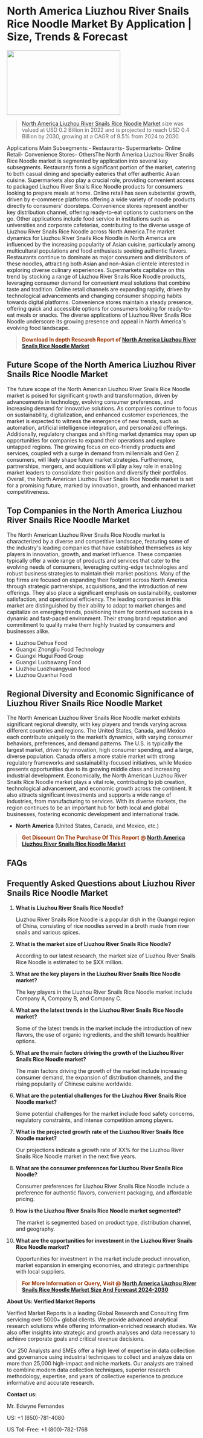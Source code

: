 <p><h1>North America Liuzhou River Snails Rice Noodle Market By Application | Size, Trends & Forecast</h1><p><img class="aligncenter size-medium wp-image-105565" src="https://ffe5etoiles.com/wp-content/uploads/2025/01/MST7-300x171.png" alt="" width="300" height="171" /></p><blockquote><p><a href="https://www.verifiedmarketreports.com/download-sample/?rid=448644&utm_source=Github-NA&utm_medium=351" target="_blank">North America Liuzhou River Snails Rice Noodle Market</a> size was valued at USD 0.2 Billion in 2022 and is projected to reach USD 0.4 Billion by 2030, growing at a CAGR of 9.5% from 2024 to 2030.</p></blockquote>Applications Main Subsegments:- Restaurants- Supermarkets- Online Retail- Convenience Stores- OthersThe North America Liuzhou River Snails Rice Noodle market is segmented by application into several key subsegments. Restaurants form a significant portion of the market, catering to both casual dining and specialty eateries that offer authentic Asian cuisine. Supermarkets also play a crucial role, providing convenient access to packaged Liuzhou River Snails Rice Noodle products for consumers looking to prepare meals at home. Online retail has seen substantial growth, driven by e-commerce platforms offering a wide variety of noodle products directly to consumers' doorsteps. Convenience stores represent another key distribution channel, offering ready-to-eat options to customers on the go. Other applications include food service in institutions such as universities and corporate cafeterias, contributing to the diverse usage of Liuzhou River Snails Rice Noodle across North America.The market dynamics for Liuzhou River Snails Rice Noodle in North America are influenced by the increasing popularity of Asian cuisine, particularly among multicultural populations and food enthusiasts seeking authentic flavors. Restaurants continue to dominate as major consumers and distributors of these noodles, attracting both Asian and non-Asian clientele interested in exploring diverse culinary experiences. Supermarkets capitalize on this trend by stocking a range of Liuzhou River Snails Rice Noodle products, leveraging consumer demand for convenient meal solutions that combine taste and tradition. Online retail channels are expanding rapidly, driven by technological advancements and changing consumer shopping habits towards digital platforms. Convenience stores maintain a steady presence, offering quick and accessible options for consumers looking for ready-to-eat meals or snacks. The diverse applications of Liuzhou River Snails Rice Noodle underscore its growing presence and appeal in North America's evolving food landscape.</p><blockquote><p><span style="color: #993300;"><strong>Download In depth Research Report of <a href="https://www.verifiedmarketreports.com/download-sample/?rid=448644&utm_source=Github-NA&utm_medium=351">North America Liuzhou River Snails Rice Noodle Market</a></strong></span></p></blockquote><h2>Future Scope of the North America Liuzhou River Snails Rice Noodle Market</h2><p>The future scope of the North American Liuzhou River Snails Rice Noodle market is poised for significant growth and transformation, driven by advancements in technology, evolving consumer preferences, and increasing demand for innovative solutions. As companies continue to focus on sustainability, digitalization, and enhanced customer experiences, the market is expected to witness the emergence of new trends, such as automation, artificial intelligence integration, and personalized offerings. Additionally, regulatory changes and shifting market dynamics may open up opportunities for companies to expand their operations and explore untapped regions. The growing focus on eco-friendly products and services, coupled with a surge in demand from millennials and Gen Z consumers, will likely shape future market strategies. Furthermore, partnerships, mergers, and acquisitions will play a key role in enabling market leaders to consolidate their position and diversify their portfolios. Overall, the North American Liuzhou River Snails Rice Noodle market is set for a promising future, marked by innovation, growth, and enhanced market competitiveness.</p><h2>Top Companies in the North America Liuzhou River Snails Rice Noodle Market</h2><p>The North American Liuzhou River Snails Rice Noodle market is characterized by a diverse and competitive landscape, featuring some of the industry's leading companies that have established themselves as key players in innovation, growth, and market influence. These companies typically offer a wide range of products and services that cater to the evolving needs of consumers, leveraging cutting-edge technologies and robust business strategies to maintain their market positions. Many of the top firms are focused on expanding their footprint across North America through strategic partnerships, acquisitions, and the introduction of new offerings. They also place a significant emphasis on sustainability, customer satisfaction, and operational efficiency. The leading companies in this market are distinguished by their ability to adapt to market changes and capitalize on emerging trends, positioning them for continued success in a dynamic and fast-paced environment. Their strong brand reputation and commitment to quality make them highly trusted by consumers and businesses alike.</p><p><ul><li>Liuzhou Dehua Food </li><li> Guangxi Zhongliu Food Technology </li><li> Guangxi Hugui Food Group </li><li> Guangxi Luobawang Food </li><li> Liuzhou Luozhuangyuan food </li><li> Liuzhou Quanhui Food</li></ul></p><h2>Regional Diversity and Economic Significance of Liuzhou River Snails Rice Noodle Market</h2><p>The North American Liuzhou River Snails Rice Noodle market exhibits significant regional diversity, with key players and trends varying across different countries and regions. The United States, Canada, and Mexico each contribute uniquely to the market’s dynamics, with varying consumer behaviors, preferences, and demand patterns. The U.S. is typically the largest market, driven by innovation, high consumer spending, and a large, diverse population. Canada offers a more stable market with strong regulatory frameworks and sustainability-focused initiatives, while Mexico presents opportunities due to its growing middle class and increasing industrial development. Economically, the North American Liuzhou River Snails Rice Noodle market plays a vital role, contributing to job creation, technological advancement, and economic growth across the continent. It also attracts significant investments and supports a wide range of industries, from manufacturing to services. With its diverse markets, the region continues to be an important hub for both local and global businesses, fostering economic development and international trade.</p><ul> <li><strong>North America</strong> (United States, Canada, and Mexico, etc.)</li></ul><blockquote><p><span style="color: #993300;"><strong>Get Discount On The Purchase Of This Report @ <a href="https://www.verifiedmarketreports.com/ask-for-discount/?rid=448644&utm_source=Github-NA&utm_medium=351">North America Liuzhou River Snails Rice Noodle Market</a></strong></span></p></blockquote><h2>FAQs</h2><p><h2>Frequently Asked Questions about Liuzhou River Snails Rice Noodle Market</h1><ol> <li><strong>What is Liuzhou River Snails Rice Noodle?</div><div></strong></li> <p>Liuzhou River Snails Rice Noodle is a popular dish in the Guangxi region of China, consisting of rice noodles served in a broth made from river snails and various spices.</p> <li><strong>What is the market size of Liuzhou River Snails Rice Noodle?</div><div></strong></li> <p>According to our latest research, the market size of Liuzhou River Snails Rice Noodle is estimated to be $XX million.</p> <li><strong>What are the key players in the Liuzhou River Snails Rice Noodle market?</div><div></strong></li> <p>The key players in the Liuzhou River Snails Rice Noodle market include Company A, Company B, and Company C.</p> <li><strong>What are the latest trends in the Liuzhou River Snails Rice Noodle market?</div><div></strong></li> <p>Some of the latest trends in the market include the introduction of new flavors, the use of organic ingredients, and the shift towards healthier options.</p> <li><strong>What are the main factors driving the growth of the Liuzhou River Snails Rice Noodle market?</div><div></strong></li> <p>The main factors driving the growth of the market include increasing consumer demand, the expansion of distribution channels, and the rising popularity of Chinese cuisine worldwide.</p> <li><strong>What are the potential challenges for the Liuzhou River Snails Rice Noodle market?</div><div></strong></li> <p>Some potential challenges for the market include food safety concerns, regulatory constraints, and intense competition among players.</p> <li><strong>What is the projected growth rate of the Liuzhou River Snails Rice Noodle market?</div><div></strong></li> <p>Our projections indicate a growth rate of XX% for the Liuzhou River Snails Rice Noodle market in the next five years.</p> <li><strong>What are the consumer preferences for Liuzhou River Snails Rice Noodle?</div><div></strong></li> <p>Consumer preferences for Liuzhou River Snails Rice Noodle include a preference for authentic flavors, convenient packaging, and affordable pricing.</p> <li><strong>How is the Liuzhou River Snails Rice Noodle market segmented?</div><div></strong></li> <p>The market is segmented based on product type, distribution channel, and geography.</p> <li><strong>What are the opportunities for investment in the Liuzhou River Snails Rice Noodle market?</div><div></strong></li> <p>Opportunities for investment in the market include product innovation, market expansion in emerging economies, and strategic partnerships with local suppliers.</p></ol></body></html></p><blockquote><p><span style="color: #993300;"><strong>For More Information or Query, Visit @ <a href="https://www.verifiedmarketreports.com/product/liuzhou-river-snails-rice-noodle-market/">North America Liuzhou River Snails Rice Noodle Market Size And Forecast 2024-2030</a></strong></span></p></blockquote><p><strong>About Us: Verified Market Reports</strong></p><p>Verified Market Reports is a leading Global Research and Consulting firm servicing over 5000+ global clients. We provide advanced analytical research solutions while offering information-enriched research studies. We also offer insights into strategic and growth analyses and data necessary to achieve corporate goals and critical revenue decisions.</p><p>Our 250 Analysts and SMEs offer a high level of expertise in data collection and governance using industrial techniques to collect and analyze data on more than 25,000 high-impact and niche markets. Our analysts are trained to combine modern data collection techniques, superior research methodology, expertise, and years of collective experience to produce informative and accurate research.</p><p><strong>Contact us:</strong></p><p>Mr. Edwyne Fernandes</p><p>US: +1 (650)-781-4080</p><p>US Toll-Free: +1 (800)-782-1768</p>
